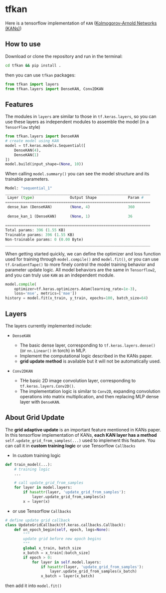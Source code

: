 # tfkan
Here is a tensorflow implementation of `KAN` ([Kolmogorov-Arnold Networks (KANs)](https://github.com/KindXiaoming/pykan))

## How to use

Download or clone the repository and run in the terminal:
```bash
cd tfkan && pip install .
```

then you can use `tfkan` packages: 

```python
from tfkan import layers
from tfkan.layers import DenseKAN, Conv2DKAN
```

## Features

The modules in `layers` are similar to those in `tf.keras.layers`, so you can use these layers as independent modules to assemble the model (in a `TensorFlow` style)

```python
from tfkan.layers import DenseKAN
# create model using KAN
model = tf.keras.models.Sequential([
    DenseKAN(4),
    DenseKAN(1)
])
model.build(input_shape=(None, 10))
```

When calling `model.summary()` you can see the model structure and its trainable parameters.

```python
Model: "sequential_1"
_________________________________________________________________
 Layer (type)                Output Shape              Param #   
=================================================================
 dense_kan (DenseKAN)        (None, 4)                 360       
                                                                 
 dense_kan_1 (DenseKAN)      (None, 1)                 36        
                                                                 
=================================================================
Total params: 396 (1.55 KB)
Trainable params: 396 (1.55 KB)
Non-trainable params: 0 (0.00 Byte)
_________________________________________________________________
```

When getting started quickly, we can define the optimizer and loss function used for training through `model.compile()` and `model.fit()`, or you can use `tf.GradientTape()` to more finely control the model training behavior and parameter update logic. All model behaviors are the same in `Tensorflow2`, and you can truly use `KAN` as an independent module.

```python
model.compile(
    optimizer=tf.keras.optimizers.Adam(learning_rate=1e-3), 
    loss='mse', metrics=['mae'])
history = model.fit(x_train, y_train, epochs=100, batch_size=64)
```

## Layers

The layers currently implemented include:
- `DenseKAN`
    - The basic dense layer, corresponding to `tf.keras.layers.dense()` (or `nn.Linear()` in torch) in MLP.
    - Implement the computational logic described in the KANs paper.
    - **grid update method** is available but it will not be automatically used.

- `Conv2DKAN`
    - THe basic 2D image convolution layer, corresponding to `tf.keras.layers.Conv2D()`.
    - The implementation logic is similar to `Conv2D`, expanding convolution operations into matrix multiplication, and then replacing MLP dense layer with `DenseKAN`.

## About Grid Update

The **grid adaptive update** is an important feature mentioned in KANs paper. In this tensorflow implementation of KANs, **each KAN layer has a method** `self.update_grid_from_samples(...)` used to implement this feature. You can call it in **custom training logic** or use Tensorflow `Callbacks`

- In custom training logic
```python
def train_model(...):
    # training logic
    ...

    # call update_grid_from_samples
    for layer in model.layers:
        if hasattr(layer, 'update_grid_from_samples'):
            layer.update_grid_from_samples(x)
        x = layer(x)
```

- or use Tensorflow `Callbacks`
```python
# define update grid callback
class UpdateGridCallback(tf.keras.callbacks.Callback):
    def on_epoch_begin(self, epoch, logs=None):
        """
        update grid before new epoch begins
        """
        global x_train, batch_size
        x_batch = x_train[:batch_size]
        if epoch > 0:
            for layer in self.model.layers:
                if hasattr(layer, 'update_grid_from_samples'):
                    layer.update_grid_from_samples(x_batch)
                x_batch = layer(x_batch)
```
then add it into `model.fit()`